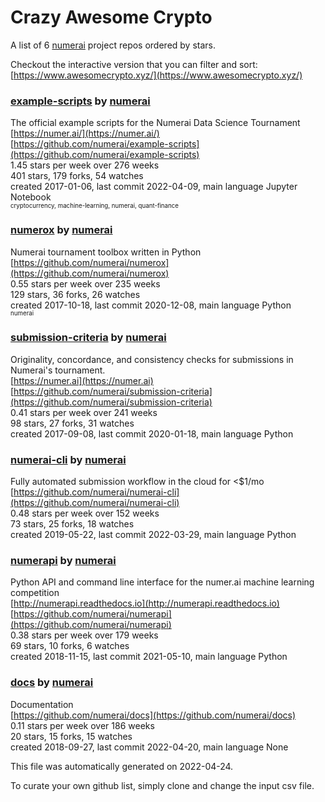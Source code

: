 # Crazy Awesome Crypto
A list of 6 [numerai](https://github.com/numerai) project repos ordered by stars.  

Checkout the interactive version that you can filter and sort: 
[https://www.awesomecrypto.xyz/](https://www.awesomecrypto.xyz/)  


### [example-scripts](https://github.com/numerai/example-scripts) by [numerai](https://github.com/numerai)  
The official example scripts for the Numerai Data Science Tournament  
[https://numer.ai/](https://numer.ai/)  
[https://github.com/numerai/example-scripts](https://github.com/numerai/example-scripts)  
1.45 stars per week over 276 weeks  
401 stars, 179 forks, 54 watches  
created 2017-01-06, last commit 2022-04-09, main language Jupyter Notebook  
<sub><sup>cryptocurrency, machine-learning, numerai, quant-finance</sup></sub>


### [numerox](https://github.com/numerai/numerox) by [numerai](https://github.com/numerai)  
Numerai tournament toolbox written in Python  
[https://github.com/numerai/numerox](https://github.com/numerai/numerox)  
0.55 stars per week over 235 weeks  
129 stars, 36 forks, 26 watches  
created 2017-10-18, last commit 2020-12-08, main language Python  
<sub><sup>numerai</sup></sub>


### [submission-criteria](https://github.com/numerai/submission-criteria) by [numerai](https://github.com/numerai)  
Originality, concordance, and consistency checks for submissions in Numerai's tournament.  
[https://numer.ai](https://numer.ai)  
[https://github.com/numerai/submission-criteria](https://github.com/numerai/submission-criteria)  
0.41 stars per week over 241 weeks  
98 stars, 27 forks, 31 watches  
created 2017-09-08, last commit 2020-01-18, main language Python  


### [numerai-cli](https://github.com/numerai/numerai-cli) by [numerai](https://github.com/numerai)  
Fully automated submission workflow in the cloud for <$1/mo  
[https://github.com/numerai/numerai-cli](https://github.com/numerai/numerai-cli)  
0.48 stars per week over 152 weeks  
73 stars, 25 forks, 18 watches  
created 2019-05-22, last commit 2022-03-29, main language Python  


### [numerapi](https://github.com/numerai/numerapi) by [numerai](https://github.com/numerai)  
Python API and command line interface for the numer.ai machine learning competition  
[http://numerapi.readthedocs.io](http://numerapi.readthedocs.io)  
[https://github.com/numerai/numerapi](https://github.com/numerai/numerapi)  
0.38 stars per week over 179 weeks  
69 stars, 10 forks, 6 watches  
created 2018-11-15, last commit 2021-05-10, main language Python  


### [docs](https://github.com/numerai/docs) by [numerai](https://github.com/numerai)  
Documentation    
[https://github.com/numerai/docs](https://github.com/numerai/docs)  
0.11 stars per week over 186 weeks  
20 stars, 15 forks, 15 watches  
created 2018-09-27, last commit 2022-04-20, main language None  


This file was automatically generated on 2022-04-24.  

To curate your own github list, simply clone and change the input csv file.  